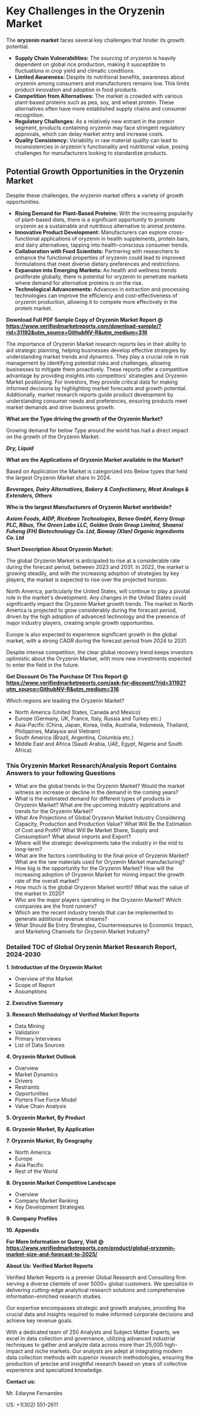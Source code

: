 <p class="">    <h1>Key Challenges in the Oryzenin Market</h1>    <p>The <strong>oryzenin market</strong> faces several key challenges that hinder its growth potential.</p>        <ul>        <li>            <strong>Supply Chain Vulnerabilities:</strong> The sourcing of oryzenin is heavily dependent on global rice production, making it susceptible to fluctuations in crop yield and climatic conditions.         </li>        <li>            <strong>Limited Awareness:</strong> Despite its nutritional benefits, awareness about oryzenin among consumers and manufacturers remains low. This limits product innovation and adoption in food products.        </li>        <li>            <strong>Competition from Alternatives:</strong> The market is crowded with various plant-based proteins such as pea, soy, and wheat protein. These alternatives often have more established supply chains and consumer recognition.        </li>        <li>            <strong>Regulatory Challenges:</strong> As a relatively new entrant in the protein segment, products containing oryzenin may face stringent regulatory approvals, which can delay market entry and increase costs.        </li>        <li>            <strong>Quality Consistency:</strong> Variability in raw material quality can lead to inconsistencies in oryzenin's functionality and nutritional value, posing challenges for manufacturers looking to standardize products.         </li>    </ul>    <h2>Potential Growth Opportunities in the Oryzenin Market</h1>    <p>Despite these challenges, the oryzenin market offers a variety of growth opportunities.</p>    <ul>        <li>            <strong>Rising Demand for Plant-Based Proteins:</strong> With the increasing popularity of plant-based diets, there is a significant opportunity to promote oryzenin as a sustainable and nutritious alternative to animal proteins.        </li>        <li>            <strong>Innovative Product Development:</strong> Manufacturers can explore cross-functional applications of oryzenin in health supplements, protein bars, and dairy alternatives, tapping into health-conscious consumer trends.        </li>        <li>            <strong>Collaboration with Food Scientists:</strong> Partnering with researchers to enhance the functional properties of oryzenin could lead to improved formulations that meet diverse dietary preferences and restrictions.        </li>        <li>            <strong>Expansion into Emerging Markets:</strong> As health and wellness trends proliferate globally, there is potential for oryzenin to penetrate markets where demand for alternative proteins is on the rise.        </li>        <li>            <strong>Technological Advancements:</strong> Advances in extraction and processing technologies can improve the efficiency and cost-effectiveness of oryzenin production, allowing it to compete more effectively in the protein market.        </li>    </ul></p><p class=""><strong>Download Full PDF Sample Copy of Oryzenin Market Report @ <a href="https://www.verifiedmarketreports.com/download-sample/?rid=31192&utm_source=GithubNV-R&utm_medium=316" target="_blank">https://www.verifiedmarketreports.com/download-sample/?rid=31192&utm_source=GithubNV-R&utm_medium=316</a></strong></p><p>The importance of&nbsp;Oryzenin Market research reports lies in their ability to aid strategic planning, helping businesses develop effective strategies by understanding market trends and dynamics. They play a crucial role in risk management by identifying potential risks and challenges, allowing businesses to mitigate them proactively. These reports offer a competitive advantage by providing insights into competitors' strategies and Oryzenin Market positioning. For investors, they provide critical data for making informed decisions by highlighting market forecasts and growth potential. Additionally, market research reports guide product development by understanding consumer needs and preferences, ensuring products meet market demands and drive business growth.</p><p><strong>What are the&nbsp;Type driving the growth of the Oryzenin Market?</strong></p><p id="" class="">Growing demand for below Type around the world has had a direct impact on the growth of the Oryzenin Market:</p><p class=""><em><strong>Dry, Liquid</strong></em></p><p class=""><strong>What are the&nbsp;Applications&nbsp;of Oryzenin Market available in the Market?</strong></p><p id="" class="">Based on Application the Market is categorized into Below types that held the largest Oryzenin Market share In 2024.</p><p class=""><em><strong>Beverages, Dairy Alternatives, Bakery & Confectionery, Meat Analogs & Extenders, Others</strong></em></p><p class=""><strong>Who is the largest Manufacturers of Oryzenin Market worldwide?</strong></p><p><em><strong>Axiom Foods, AIDP, Ricebran Technologies, Beneo GmbH, Kerry Group PLC, Ribus, The Green Labs LLC, Golden Grain Group Limited, Shaanxi Fuheng (FH) Biotechnology Co. Ltd, Bioway (XIan) Organic Ingredients Co. Ltd</strong></em></p><p id="" class=""><strong>Short Description About Oryzenin Market:</strong></p><p>The global Oryzenin Market is anticipated to rise at a considerable rate during the forecast period, between 2023 and 2031. In 2022, the market is growing steadily, and with the increasing adoption of strategies by key players, the market is expected to rise over the projected horizon.</p><p>North America, particularly the United States, will continue to play a pivotal role in the market's development. Any changes in the United States could significantly impact the Oryzenin Market growth trends. The market in North America is projected to grow considerably during the forecast period, driven by the high adoption of advanced technology and the presence of major industry players, creating ample growth opportunities.</p><p>Europe is also expected to experience significant growth in the global market, with a strong CAGR during the forecast period from 2024 to 2031.</p><p>Despite intense competition, the clear global recovery trend keeps investors optimistic about the Oryzenin Market, with more new investments expected to enter the field in the future.</p><p id="" class=""><strong>Get Discount On The Purchase Of This Report @ <a href="https://www.verifiedmarketreports.com/ask-for-discount/?rid=31192?utm_source=GithubNV-R&utm_medium=316" target="_blank">https://www.verifiedmarketreports.com/ask-for-discount/?rid=31192?utm_source=GithubNV-R&utm_medium=316</a></strong></p><p class="">Which regions are leading the Oryzenin Market?</p><ul><li>North America (United States, Canada and Mexico)</li><li>Europe (Germany, UK, France, Italy, Russia and Turkey etc.)</li><li>Asia-Pacific (China, Japan, Korea, India, Australia, Indonesia, Thailand, Philippines, Malaysia and Vietnam)</li><li>South America (Brazil, Argentina, Columbia etc.)</li><li>Middle East and Africa (Saudi Arabia, UAE, Egypt, Nigeria and South Africa)</li></ul><h3 id="" class="">This Oryzenin Market Research/Analysis Report Contains Answers to your following Questions</h3><ul><li>What are the global trends in the Oryzenin Market? Would the market witness an increase or decline in the demand in the coming years?</li><li>What is the estimated demand for different types of products in Oryzenin Market? What are the upcoming industry applications and trends for the Oryzenin Market?</li><li>What Are Projections of Global Oryzenin Market Industry Considering Capacity, Production and Production Value? What Will Be the Estimation of Cost and Profit? What Will Be Market Share, Supply and Consumption? What about imports and Export?</li><li>Where will the strategic developments take the industry in the mid to long-term?</li><li>What are the factors contributing to the final price of Oryzenin Market? What are the raw materials used for Oryzenin Market manufacturing?</li><li>How big is the opportunity for the Oryzenin Market? How will the increasing adoption of Oryzenin Market for mining impact the growth rate of the overall market?</li><li>How much is the global Oryzenin Market worth? What was the value of the market In 2020?</li><li>Who are the major players operating in the Oryzenin Market? Which companies are the front runners?</li><li>Which are the recent industry trends that can be implemented to generate additional revenue streams?</li><li>What Should Be Entry Strategies, Countermeasures to Economic Impact, and Marketing Channels for Oryzenin Market Industry?</li></ul><h3 id="" class="">Detailed TOC of Global Oryzenin Market Research Report, 2024-2030</h3><p id="" class=""><strong>1. Introduction of the Oryzenin Market</strong></p><ul><li>Overview of the Market</li><li>Scope of Report</li><li>Assumptions</li></ul><p id="" class=""><strong>2. Executive Summary</strong></p><p id="" class=""><strong>3. Research Methodology of Verified Market Reports</strong></p><ul><li>Data Mining</li><li>Validation</li><li>Primary Interviews</li><li>List of Data Sources</li></ul><p id="" class=""><strong>4. Oryzenin Market Outlook</strong></p><ul><li>Overview</li><li>Market Dynamics</li><li>Drivers</li><li>Restraints</li><li>Opportunities</li><li>Porters Five Force Model</li><li>Value Chain Analysis</li></ul><p id="" class=""><strong>5. Oryzenin Market, By Product</strong></p><p id="" class=""><strong>6. Oryzenin Market, By Application</strong></p><p id="" class=""><strong>7. Oryzenin Market, By Geography</strong></p><ul><li>North America</li><li>Europe</li><li>Asia Pacific</li><li>Rest of the World</li></ul><p id="" class=""><strong>8. Oryzenin Market Competitive Landscape</strong></p><ul><li>Overview</li><li>Company Market Ranking</li><li>Key Development Strategies</li></ul><p id="" class=""><strong>9. Company Profiles</strong></p><p id="" class=""><strong>10. Appendix</strong></p><p id="" class=""><strong>For More Information or Query, Visit @ <a href="https://www.verifiedmarketreports.com/product/global-oryzenin-market-size-and-forecast-to-2025/" target="_blank">https://www.verifiedmarketreports.com/product/global-oryzenin-market-size-and-forecast-to-2025/</a></strong></p><p id="" class=""><strong>About Us: Verified Market Reports</strong></p><p id="" class="">Verified Market Reports is a premier Global Research and Consulting firm serving a diverse clientele of over 5000+ global customers. We specialize in delivering cutting-edge analytical research solutions and comprehensive information-enriched research studies.</p><p id="" class="">Our expertise encompasses strategic and growth analyses, providing the crucial data and insights required to make informed corporate decisions and achieve key revenue goals.</p><p id="" class="">With a dedicated team of 250 Analysts and Subject Matter Experts, we excel in data collection and governance, utilizing advanced industrial techniques to gather and analyze data across more than 25,000 high-impact and niche markets. Our analysts are adept at integrating modern data collection methods with superior research methodologies, ensuring the production of precise and insightful research based on years of collective experience and specialized knowledge.</p><p id="" class=""><strong>Contact us:</strong></p><p id="" class="">Mr. Edwyne Fernandes</p><p id="" class="">US: +1(302) 551-2611</p>